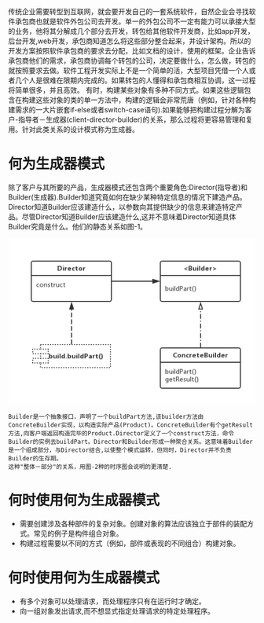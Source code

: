   传统企业需要转型到互联网，就会要开发自己的一套系统软件，自然企业会寻找软件承包商也就是软件外包公司去开发。单一的外包公司不一定有能力可以承接大型的业务，他将其分解成几个部分去开发，转包给其他软件开发商，比如app开发，后台开发,web开发，承包商知道怎么将这些部分整合起来，并设计架构。所以的开发方案按照软件承包商的要求去分配，比如文档的设计，使用的框架。企业告诉承包商他们的需求，承包商协调每个转包的公司，决定要做什么，怎么做，转包的就按照要求去做。软件工程开发实际上不是一个简单的活，大型项目凭借一个人或者几个人是很难在限期内完成的。如果转包的人懂得和承包商相互协调，这一过程将简单很多，并且高效。
    有时，构建某些对象有多种不同方式。如果这些逻辑包含在构建这些对象的类的单一方法中，构建的逻辑会非常荒唐（例如，针对各种构建需求的一大片嵌套if-else或者switch-case语句).如果能够把构建过程分解为客户-指导者－生成器(client-director-builder)的关系，那么过程将更容易管理和复用。针对此类关系的设计模式称为生成器。
 
# 何为生成器模式

  除了客户与其所要的产品，生成器模式还包含两个重要角色:Director(指导者)和Builder(生成器).Builder知道究竟如何在缺少某种特定信息的情况下建造产品。Director知道Builder应该建造什么，以参数向其提供缺少的信息来建造特定产品。尽管Director知道Builder应该建造什么,这并不意味着Director知道具体Builder究竟是什么。他们的静态关系如图-1。

  <img src="/7-生成器模式/7-1.png"  title="builder">

    Builder是一个抽象接口，声明了一个buildPart方法,该builder方法由ConcreteBuilder实现，以构造实际产品(Product)。ConcreteBuilder有个getResult方法,向客户端返回构造完毕的Product.Director定义了一个construct方法，命令Builder的实例去buildPart。Director和Builder形成一种聚合关系。这意味着Builder是一个组成部分，与Director结合,以使整个模式运转，但同时，Director并不负责Builder的生存期。
    这种"整体－部分"的关系，用图-2种的时序图会说明的更清楚. 
  

# 何时使用何为生成器模式
* 需要创建涉及各种部件的复杂对象。创建对象的算法应该独立于部件的装配方式。常见的例子是构件组合对象。
* 构建过程需要以不同的方式（例如，部件或表现的不同组合）构建对象。

# 何时使用何为生成器模式
* 有多个对象可以处理请求，而处理程序只有在运行时才确定。
* 向一组对象发出请求,而不想显式指定处理请求的特定处理程序。	


